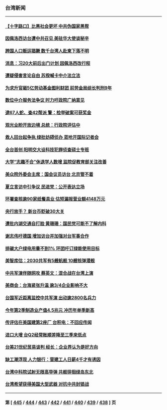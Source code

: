 ### 台湾新闻
---
#### [【十字路口】比黑社会更坏 中共伪国家黑帮](../../pages/ncid1349361/n13806056.md) 
#### [因佩洛西访台遭中共召见 美驻华大使谈秘辛](../../pages/ncid1349361/n13806176.md) 
#### [跨国人口贩运猖獗 数千台湾人赴柬下落不明](../../pages/ncid1349361/n13806188.md) 
#### [消息：习20大前后出门计划 因佩洛西改行程](../../pages/ncid1349361/n13806160.md) 
#### [遭疑侵害言论自由 苏揆喊卡中介法立法](../../pages/ncid1349361/n13806108.md) 
#### [为求升官砸5亿劳动基金图利财团 前劳金局组长判刑9年](../../pages/ncid1349361/n13806107.md) 
#### [数位中介服务法争议 时力吁政院广纳意见](../../pages/ncid1349361/n13806106.md) 
#### [逮67人蛇、查42帮派 警：检举破案可获奖金](../../pages/ncid1349361/n13806099.md) 
#### [观光业盼开放边境 总统：行政院评估中](../../pages/ncid1349361/n13806098.md) 
#### [救人回台起争执 绿批妨碍侦办 蓝呛开国际记者会](../../pages/ncid1349361/n13806095.md) 
#### [全台首创 阳明交大设科技犯罪侦查硕士专班](../../pages/ncid1349361/n13806094.md) 
#### [大学“志趣不合”休退学人数增 监院促教育部关注改善](../../pages/ncid1349361/n13806093.md) 
#### [美众院外委会主席：国会议员访台 北京管不着](../../pages/ncid1349361/n13806000.md) 
#### [夏立言访中引争议 民进党：公开表达立场](../../pages/ncid1349361/n13806011.md) 
#### [环署查核逾90家纸餐具业 估短漏报营业额4148万元](../../pages/ncid1349361/n13806020.md) 
#### [央行放手？ 新台币贬破30大关](../../pages/ncid1349361/n13806028.md) 
#### [遭批内湖交通自打脸 黄珊珊：国民党可能不了解内科](../../pages/ncid1349361/n13806008.md) 
#### [谢志伟吁德国 增加访台并加强对台军事合作](../../pages/ncid1349361/n13805984.md) 
#### [排碳大户绿电用量不到1% 环团吁订绿能使用目标](../../pages/ncid1349361/n13805982.md) 
#### [美智库估：2030共军有5艘航舰 10艘核弹潜舰](../../pages/ncid1349361/n13805971.md) 
#### [中共军演伴随网攻 蔡英文：混合战在台湾上演](../../pages/ncid1349361/n13806002.md) 
#### [美商会：台海紧张升温 逾3/4企业影响不大](../../pages/ncid1349361/n13805936.md) 
#### [台国军近距离监控中共军演 出动逾2800名兵力](../../pages/ncid1349361/n13805973.md) 
#### [今年第2季制造业产值4.5兆元 冲历年单季新高](../../pages/ncid1349361/n13806029.md) 
#### [传评估在美国建第2座厂 台积电：不回应传闻](../../pages/ncid1349361/n13806031.md) 
#### [进口大增 台Q2经常账顺差降至三季来低点](../../pages/ncid1349361/n13806024.md) 
#### [台美21世纪贸易谈判 经长：企业界认为是好方向](../../pages/ncid1349361/n13805912.md) 
#### [缺工潮浮现 人力银行：营建工人日薪4千才有诱因](../../pages/ncid1349361/n13805875.md) 
#### [台湾中科院试射无限高导弹 共舰徘徊绿岛东北](../../pages/ncid1349361/n13805962.md) 
#### [台湾希望获得美国大型武器 对抗中共封锁战](../../pages/ncid1349361/n13805928.md) 

---
#### 第 [ [445](./445.md) / [444](./444.md) / [443](./443.md) / [442](./442.md) / [441](./441.md) / [440](./440.md) / [439](./439.md) / [438](./438.md) ] 页
